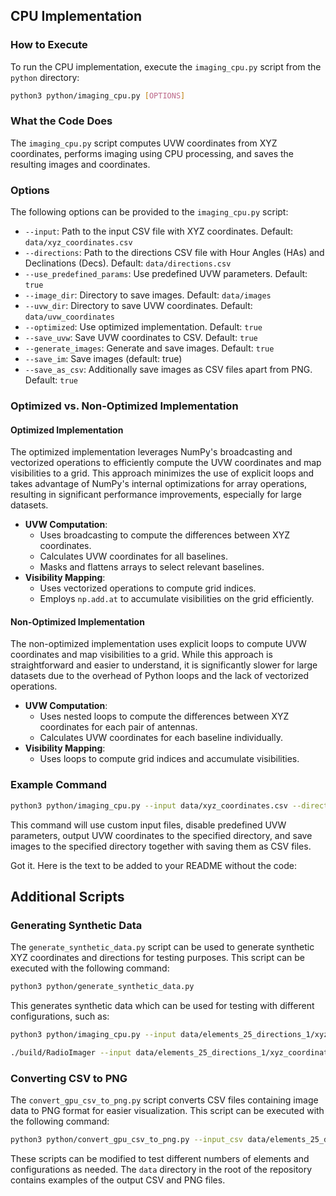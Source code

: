 ## CPU Implementation

### How to Execute

To run the CPU implementation, execute the `imaging_cpu.py` script from the `python` directory:
```bash
python3 python/imaging_cpu.py [OPTIONS]
```

### What the Code Does

The `imaging_cpu.py` script computes UVW coordinates from XYZ coordinates, performs imaging using CPU processing, and saves the resulting images and coordinates.

### Options

The following options can be provided to the `imaging_cpu.py` script:

- `--input`: Path to the input CSV file with XYZ coordinates. Default: `data/xyz_coordinates.csv`
- `--directions`: Path to the directions CSV file with Hour Angles (HAs) and Declinations (Decs). Default: `data/directions.csv`
- `--use_predefined_params`: Use predefined UVW parameters. Default: `true`
- `--image_dir`: Directory to save images. Default: `data/images`
- `--uvw_dir`: Directory to save UVW coordinates. Default: `data/uvw_coordinates`
- `--optimized`: Use optimized implementation. Default: `true`
- `--save_uvw`: Save UVW coordinates to CSV. Default: `true`
- `--generate_images`: Generate and save images. Default: `true`
- `--save_im`: Save images (default: true)
- `--save_as_csv`: Additionally save images as CSV files apart from PNG. Default: `true`


### Optimized vs. Non-Optimized Implementation

#### Optimized Implementation
The optimized implementation leverages NumPy's broadcasting and vectorized operations to efficiently compute the UVW coordinates and map visibilities to a grid. This approach minimizes the use of explicit loops and takes advantage of NumPy's internal optimizations for array operations, resulting in significant performance improvements, especially for large datasets.

- **UVW Computation**: 
  - Uses broadcasting to compute the differences between XYZ coordinates.
  - Calculates UVW coordinates for all baselines.
  - Masks and flattens arrays to select relevant baselines.
- **Visibility Mapping**:
  - Uses vectorized operations to compute grid indices.
  - Employs `np.add.at` to accumulate visibilities on the grid efficiently.

#### Non-Optimized Implementation
The non-optimized implementation uses explicit loops to compute UVW coordinates and map visibilities to a grid. While this approach is straightforward and easier to understand, it is significantly slower for large datasets due to the overhead of Python loops and the lack of vectorized operations.

- **UVW Computation**:
  - Uses nested loops to compute the differences between XYZ coordinates for each pair of antennas.
  - Calculates UVW coordinates for each baseline individually.
- **Visibility Mapping**:
  - Uses loops to compute grid indices and accumulate visibilities.
  
### Example Command
```bash
python3 python/imaging_cpu.py --input data/xyz_coordinates.csv --directions data/directions.csv --use_predefined_params false --image_dir output/images --uvw_dir output/uvw --optimized false --save_uvw true --generate_images true --save_im true --save_as_csv true
```

This command will use custom input files, disable predefined UVW parameters, output UVW coordinates to the specified directory, and save images to the specified directory together with saving them as CSV files.

Got it. Here is the text to be added to your README without the code:


## Additional Scripts

### Generating Synthetic Data

The `generate_synthetic_data.py` script can be used to generate synthetic XYZ coordinates and directions for testing purposes. This script can be executed with the following command:

```bash
python3 python/generate_synthetic_data.py
```


This generates synthetic data which can be used for testing with different configurations, such as:

```bash
python3 python/imaging_cpu.py --input data/elements_25_directions_1/xyz_coordinates.csv --directions data/elements_25_directions_1/directions.csv --use_predefined_params true --image_dir data/elements_25_directions_1/output_images_python --save_uvw false --generate_images true --save_im true --save_as_csv true
```

```bash
./build/RadioImager --input data/elements_25_directions_1/xyz_coordinates.csv --directions data/elements_25_directions_1/directions.csv --use_predefined_params true --image_dir data/elements_25_directions_1/output_images_gpu --save_images true
```

### Converting CSV to PNG

The `convert_gpu_csv_to_png.py` script converts CSV files containing image data to PNG format for easier visualization. This script can be executed with the following command:

```bash
python3 python/convert_gpu_csv_to_png.py --input_csv data/elements_25_directions_1/output_images_gpu/image_data_gpu_0.csv --output_dir data/elements_25_directions_1/output_images_gpu/
```

These scripts can be modified to test different numbers of elements and configurations as needed. The `data` directory in the root of the repository contains examples of the output CSV and PNG files.

